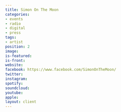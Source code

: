 ```yaml
---
title: Simon On The Moon
categories:
- events
- radio
- digital
- press
tags:
- artist
position: 2
image: 
is-featured: 
is-front: 
website: 
facebook: https://www.facebook.com/SimonOnTheMoon/
twitter: 
instagram: 
spotify: 
soundcloud: 
youtube: 
apple: 
layout: client
---
```


